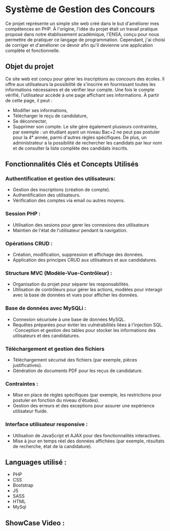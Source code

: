 # Système de Gestion des Concours
Ce projet représente un simple site web créé dans le but d'améliorer mes compétences en PHP. À l'origine, l'idée du projet était un travail pratique proposé dans notre établissement académique, l'ENSA, conçu pour nous permettre de pratiquer ce langage de programmation. Cependant, j'ai choisi de corriger et d'améliorer ce devoir afin qu'il devienne une application complète et fonctionnelle. 

## Objet du projet
Ce site web est conçu pour gérer les inscriptions au concours des écoles. Il offre aux utilisateurs la possibilité de s'inscrire en fournissant toutes les informations nécessaires et de vérifier leur compte. Une fois le compte vérifié, l'utilisateur accède à une page affichant ses informations. À partir de cette page, il peut :
- Modifier ses informations,
- Télécharger le reçu de candidature,
- Se déconnecter,
- Supprimer son compte.
Le site gère également plusieurs contraintes, par exemple : un étudiant ayant un niveau Bac+2 ne peut pas postuler pour la 4ᵉ année, parmi d'autres règles spécifiques. De plus, un administrateur a la possibilité de rechercher les candidats par leur nom et de consulter la liste complète des candidats inscrits.

## Fonctionnalités Clés et Concepts Utilisés
### Authentification et gestion des utilisateurs:
  - Gestion des inscriptions (création de compte).
  - Authentification des utilisateurs.
  - Vérification des comptes via email ou autres moyens.
### Session PHP :
  - Utilisation des sesions pour gerer les connexions des utilisateurs
  - Maintien de l'état de l'utilisateur pendant la navigation.
### Opérations CRUD : 
  - Création, modification, suppression et affichage des données.
  - Application des principes CRUD aux utilisateurs et aux candidatures.
### Structure MVC (Modèle-Vue-Contrôleur) :
  - Organisation du projet pour séparer les responsabilités.
  - Utilisation de contrôleurs pour gérer les actions, modèles pour interagir avec la base de données et vues pour afficher les données.
### Base de données avec MySQLi :
- Connexion sécurisée à une base de données MySQL.
- Requêtes préparées pour éviter les vulnérabilités liées à l'injection SQL.
-Conception et gestion des tables pour stocker les informations des utilisateurs et des candidatures.
### Téléchargement et gestion des fichiers
- Téléchargement sécurisé des fichiers (par exemple, pièces justificatives).
- Génération de documents PDF pour les reçus de candidature.
### Contraintes :
- Mise en place de règles spécifiques (par exemple, les restrictions pour postuler en fonction du niveau d'études).
- Gestion des erreurs et des exceptions pour assurer une expérience utilisateur fluide.
### Interface utilisateur responsive :
- Utilisation de JavaScript et AJAX pour des fonctionnalités interactives.
- Mise à jour en temps réel des données affichées (par exemple, résultats de recherche, état de la candidature).
## Languages utilisé :
- PHP
- CSS
- Bootstrap
- JS
- SASS
- HTML
- MySql
  
## ShowCase Video :

